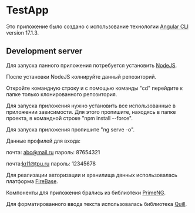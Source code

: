 # TestApp

Это приложение было создано с использование технологии [Angular CLI](https://github.com/angular/angular-cli) version 17.1.3.

## Development server
  Для запуска ланного приложения потребуется установить [NodeJS](https://nodejs.org/en).
  
  После установки NodeJS колнируйте данный репозиторий.
  
  Откройте командную строку и с помощью команды "cd" перейдите к папке только клонированного репозитория.
  
  Для запуска приложения нужно установить все использованные в приложении зависимости. Для этого пропишите, находясь в папке проекта, в командной строке "npm install --force".
  
  Для запуска приложения пропишите "ng serve -o".

  Данные профилей для входа:
  
  почта: abc@mail.ru
  пароль: 87654321

  почта:krl1@tpu.ru
  пароль: 12345678

  Для реализации авторизации и хранилища двнных использовалась платформа [FireBase](https://firebase.google.com/).

  Компоненты для приложения брались из библиотеки [PrimeNG](https://primeng.org/).

  Для форматированного ввода текста использовалась библиотека [Quill](https://quilljs.com/).

  
  
